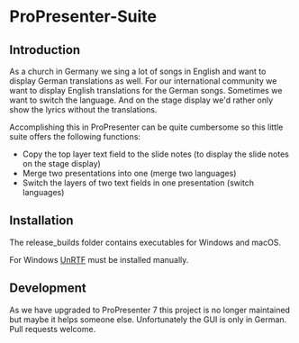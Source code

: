 # ProPresenter-Suite

## Introduction

As a church in Germany we sing a lot of songs in English and want to display German translations as well. For our international community we want to display English translations for the German songs. Sometimes we want to switch the language. And on the stage display we'd rather only show the lyrics without the translations.

Accomplishing this in ProPresenter can be quite cumbersome so this little suite offers the following functions:
-  Copy the top layer text field to the slide notes (to display the slide notes on the stage display)
-  Merge two presentations into one (merge two languages)
-  Switch the layers of two text fields in one presentation (switch languages)

## Installation

The release_builds folder contains executables for Windows and macOS.

For Windows [UnRTF](https://www.gnu.org/software/unrtf/) must be installed manually.


## Development

As we have upgraded to ProPresenter 7 this project is no longer maintained but maybe it helps someone else. Unfortunately the GUI is only in German. Pull requests welcome.
